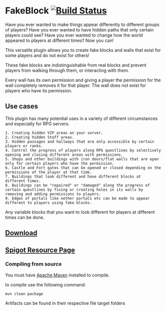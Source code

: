 # FakeBlock [![Build Status](https://travis-ci.com/Huskehhh/FakeBlock.svg?branch=master)](https://travis-ci.com/Huskehhh/FakeBlock)

Have you ever wanted to make things appear differently to different groups of players? Have you ever wanted to have hidden paths that only certain players could see? Have you ever wanted to change how the world appeared to players at different times? Now you can!

This versatile plugin allows you to create fake blocks and walls that exist for some players and do not exist for others!

These fake blocks are indistinguishable from real blocks and prevent players from walking through them, or interacting with them.

Every wall has its own permission and giving a player the permission for the wall completely removes it for that player. The wall does not exist for players who have its permission.

## Use cases

This plugin has many potential uses in a variety of different circumstances and especially for RPG servers.
````
1. Creating hidden VIP areas on your server.
2. Creating hidden Staff areas.
3. Hidden passages and hallways that are only accessible by certain players or ranks.
4. Control the progress of players along RPG questlines by selectively opening and closing different areas with permissions.
5. Shops and other buildings with iron doors/flat walls that are open only for certain players who have the permission.
6. Castle and Fort gates that can be opened or closed depending on the permissions of the player at that time.
7. Buildings that look different and have different blocks at different times.
8. Buildings can be "repaired" or "damaged" along the progress of certain questlines by fixing or creating holes in its walls by removing and adding permissions to players.
9. Edges of portals like nether portals etc can be made to appear different to players using fake blocks.
 ````
Any variable blocks that you want to look different for players at different times can be done.

## [Download](https://ci.husk.pro/job/FakeBlock/)
## [Spigot Resource Page](https://www.spigotmc.org/resources/fakeblock.12830/)

### Compiling from source
You must have [Apache Maven](http://maven.apache.org) installed to compile.

to compile use the following command:

```mvn clean package```

Artifacts can be found in their respective file target folders